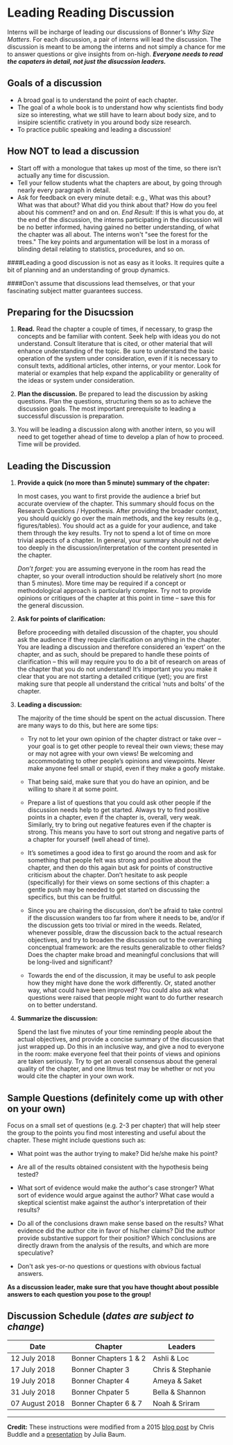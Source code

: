 # Leading Reading Discussion

Interns will be incharge of leading our discussions of Bonner's *Why Size Matters*. For each discussion, a pair of interns will lead the discussion. The discussion is meant to be among the interns and not simply a chance for me to answer questions or give insights from on-high.  ***Everyone needs to read the capaters in detail, not just the disucssion leaders.***

## Goals of a discussion
* A broad goal is to understand the point of each chapter.
* The goal of a whole book is to understand how why scientists find body size so interesting, what we still have to learn about body size, and to insipire scientific crativety in you around body size research.
* To practice public speaking and leading a discussion!

## How NOT to lead a discussion
* Start off with a monologue that takes up most of the time, so there isn’t actually any time for discussion.
* Tell your fellow students what the chapters are about, by going through nearly every paragraph in detail.
* Ask for feedback on every minute detail: e.g., What was this about? What was that about? What did you think about that? How do you feel about his comment? and on and on.
*End Result:* If this is what you do, at the end of the discussion, the interns participating in the discussion will be no better informed, having gained no better understanding, of what the chapter was all about. The interns won't "see the forest for the trees." The key points and argumentation will be lost in a morass of blinding detail relating to statistics, procedures, and so on.

####Leading a good discussion is not as easy as it looks. It requires quite a bit of planning and an understanding of group dynamics.

####Don't assume that discussions lead themselves, or that your fascinating subject matter guarantees success.

## Preparing for the Disucssion
1. **Read.** Read the chapter a couple of times, if necessary, to grasp the concepts and be familiar with content. Seek help with ideas you do not understand. Consult literature that is cited, or other material that will enhance understanding of the topic. Be sure to understand the basic operation of the system under consideration, even if it is necessary to consult texts, additional articles, other interns, or your mentor. Look for material or examples that help expand the applicability or generality of the ideas or system under consideration.

2. **Plan the discussion.** Be prepared to lead the discussion by asking questions. Plan the questions, structuring them so as to achieve the discussion goals. The most important prerequisite to leading a successful discussion is preparation.

3. You will be leading a discussion along with another intern, so you will need to get together ahead of time to develop a plan of how to proceed. Time will be provided.

## Leading the Discussion

1. **Provide a quick (no more than 5 minute) summary of the chpater:**

   In most cases, you want to first provide the audience a brief but accurate overview of the chapter. This summary should focus on the Research Questions / Hypothesis. After providing the broader context, you should quickly go over the main methods, and the key results (e.g., figures/tables). You should act as a guide for your audience, and take them through the key results. Try not to spend a lot of time on more trivial aspects of a chapter. In general, your summary should not delve too deeply in the discussion/interpretation of the content presented in the chapter.

   *Don’t forget:* you are assuming everyone in the room has read the chapter, so your overall introduction should be relatively short (no more than 5 minutes). More time may be required if a concept or methodological approach is particularly complex. Try not to provide opinions or critiques of the chapter at this point in time – save this for the general discussion.

2. **Ask for points of clarification:**

   Before proceeding with detailed discussion of the chapter, you should ask the audience if they require clarification on anything in the chapter. You are leading a discussion and therefore considered an ‘expert’ on the chapter, and as such, should be prepared to handle these points of clarification – this will may require you to do a bit of research on areas of the chapter that you do not understand!  It’s important you you make it clear that you are not starting a detailed critique (yet); you are first making sure that people all understand the critical ‘nuts and bolts’ of the chapter.

3. **Leading a discussion:**

   The majority of the time should be spent on the actual discussion.  There are many ways to do this, but here are some tips:

   * Try not to let your own opinion of the chapter distract or take over – your goal is to get other people to reveal their own views; these may or may not agree with your own views! Be welcoming and accommodating to other people’s opinions and viewpoints. Never make anyone feel small or stupid, even if they make a goofy mistake.

   * That being said, make sure that you do have an opinion, and be willing to share it at some point.

   * Prepare a list of questions that you could ask other people if the discussion needs help to get started. Always try to find positive points in a chapter, even if the chapter is, overall, very weak. Similarly, try to bring out negative features even if the chapter is strong.  This means you have to sort out strong and negative parts of a chapter for yourself (well ahead of time).
   * It’s sometimes a good idea to first go around the room and ask for something that people felt was strong and positive about the chapter, and then do this again but ask for points of constructive criticism about the chapter.
Don’t hesitate to ask people (specifically) for their views on some sections of this chapter: a gentle push may be needed to get started on discussing the specifics, but this can be fruitful.

   * Since you are chairing the discussion, don’t be afraid to take control if the discussion wanders too far from where it needs to be, and/or if the discussion gets too trivial or mired in the weeds. Related, whenever possible, draw the discussion back to the actual research objectives, and try to broaden the discussion out to the overarching concenptual framework: are the results generalizable to other fields? Does the chapter make broad and meaningful conclusions that will be long-lived and significant?

   * Towards the end of the discussion, it may be useful to ask people how they might have done the work differently. Or, stated another way, what could have been improved? You could also ask what questions were raised that people might want to do further research on to better understand.

4. **Summarize the discussion:**

   Spend the last five minutes of your time reminding people about the actual objectives, and provide a concise summary of the discussion that just wrapped up. Do this in an inclusive way, and give a nod to everyone in the room: make everyone feel that their points of views and opinions are taken seriously.   Try to get an overall consensus about the general quality of the chapter, and one litmus test may be whether or not you would cite the chapter in your own work.
   
## Sample Questions (definitely come up with other on your own)

Focus on a small set of questions (e.g. 2-3 per chapter) that will help steer the group to the points you find most interesting and useful about the chapter. These might include questions such as:

* What point was the author trying to make? Did he/she make his point?

* Are all of the results obtained consistent with the hypothesis being tested?

* What sort of evidence would make the author's case stronger? What sort of evidence would argue against the author? What case would a skeptical scientist make against the author's interpretation of their results?

* Do all of the conclusions drawn make sense based on the results? What evidence did the author cite in favor of his/her claims? Did the author provide substantive support for their position? Which conclusions are directly drawn from the analysis of the results, and which are more speculative?

* Don't ask yes-or-no questions or questions with obvious factual answers.

**As a discussion leader, make sure that you have thought about possible answers to each question you pose to the group!**

## Discussion Schedule (*dates are subject to change*)

Date | Chapter | Leaders
---- | ------- | -------
12 July 2018 | Bonner Chapters 1 & 2 | Ashli & Loc
17 July 2018 | Bonner Chapter 3 | Chris & Stephanie
19 July 2018 | Bonner Chapter 4 | Ameya & Saket
31 July 2018 | Bonner Chpater 5 | Bella & Shannon
07 August 2018 | Bonner Chapter 6 & 7 | Noah & Sriram
___

**Credit:** These instructions were modified from a 2015 [blog post](https://arthropodecology.com/2015/01/21/leading-a-discussion-of-a-scientific-chapter/) by Chris Buddle and a [presentation](https://uvic470ecology.weebly.com/uploads/1/2/4/4/12445281/470_howtoleaddiscussion.pdf) by Julia Baum.

